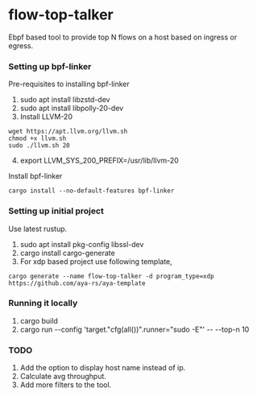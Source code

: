 # flow-top-talker

Ebpf based tool to provide top N flows on a host based on ingress or egress.

### Setting up bpf-linker

Pre-requisites to installing bpf-linker

1. sudo apt install libzstd-dev
2. sudo apt install libpolly-20-dev
3. Install LLVM-20

```
wget https://apt.llvm.org/llvm.sh
chmod +x llvm.sh
sudo ./llvm.sh 20
```

4. export LLVM_SYS_200_PREFIX=/usr/lib/llvm-20

Install bpf-linker

```cargo install --no-default-features bpf-linker```

### Setting up initial project

Use latest rustup.

1. sudo apt install pkg-config libssl-dev
2. cargo install cargo-generate
3. For xdp based project use following template,

```cargo generate --name flow-top-talker -d program_type=xdp https://github.com/aya-rs/aya-template```

### Running it locally

1. cargo build
2. cargo run --config 'target."cfg(all())".runner="sudo -E"' -- --top-n 10

### TODO

1. Add the option to display host name instead of ip.
2. Calculate avg throughput.
3. Add more filters to the tool.
